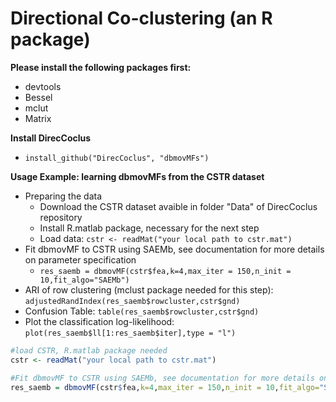 # Directional Co-clustering (an R package)

**Please install the following packages first:**
- devtools
- Bessel 
- mclut
- Matrix

**Install DirecCoclus**
- ```install_github("DirecCoclus", "dbmovMFs")```

**Usage Example: learning dbmovMFs from the CSTR dataset**
- Preparing the data
  - Download the CSTR dataset avaible in folder "Data" of DirecCoclus repository
  - Install R.matlab package, necessary for the next step
  - Load data: ```cstr <- readMat("your local path to cstr.mat")```
- Fit dbmovMF to CSTR using SAEMb, see documentation for more details on parameter specification
  - ```res_saemb = dbmovMF(cstr$fea,k=4,max_iter = 150,n_init = 10,fit_algo="SAEMb")```
- ARI of row clustering (mclust package needed for this step): ```adjustedRandIndex(res_saemb$rowcluster,cstr$gnd)```
- Confusion Table: ```table(res_saemb$rowcluster,cstr$gnd)```
- Plot the classification log-likelihood: ```plot(res_saemb$ll[1:res_saemb$iter],type = "l")```



```R
#load CSTR, R.matlab package needed
cstr <- readMat("your local path to cstr.mat")

#Fit dbmovMF to CSTR using SAEMb, see documentation for more details on parameter specification 
res_saemb = dbmovMF(cstr$fea,k=4,max_iter = 150,n_init = 10,fit_algo="SAEMb")```
